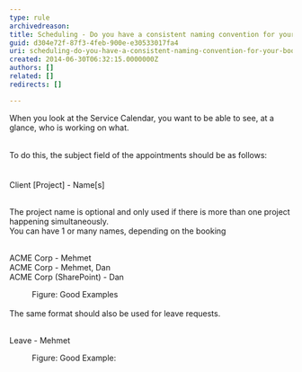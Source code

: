 ```yaml
---
type: rule
archivedreason: 
title: Scheduling - Do you have a consistent naming convention for your bookings?
guid: d304e72f-87f3-4feb-900e-e30533017fa4
uri: scheduling-do-you-have-a-consistent-naming-convention-for-your-bookings
created: 2014-06-30T06:32:15.0000000Z
authors: []
related: []
redirects: []

---
```



When you look at the Service Calendar, you want to be able to see, at a glance, who is working on what.<div><br></div><div><span style="line-height&#58;20.799999237060547px;">​</span><span style="line-height&#58;20.799999237060547px;">To do this, the subject field of the appointments should be as follows&#58;</span><br></div>
<br><excerpt class='endintro'></excerpt><br>
Client [Project] - Name[s]<br>
<div>
   <br>
</div><div>The project name is optional and only used if there is&#160;more than one project happening simultaneously.</div><div>You can have 1 or many names, dep​ending on the booking</div><div>
   <br>
</div><p class="ssw15-rteElement-GreyBox">ACME Corp - Mehmet<br>
ACME Corp - Mehmet, Dan<br>ACME Corp (SharePoint) - Dan</p><div><dd class="ssw15-rteElement-FigureGood">Figure&#58;&#160;Good Examples</dd>
   <br>
</div><div>The same format should also be used for leave requests.</div><div>
   <br>
</div><p class="ssw15-rteElement-GreyBox">Leave - Mehmet<br></p><dd class="ssw15-rteElement-FigureGood">Figure&#58; Good&#160;Example&#58;&#160;</dd>


